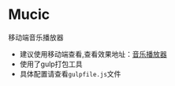 # Mucic
移动端音乐播放器
* 建议使用移动端查看,查看效果地址：<a href ="http://htmlpreview.github.io/">音乐播放器</a>
* 使用了gulp打包工具
* 具体配置请查看`gulpfile.js`文件

